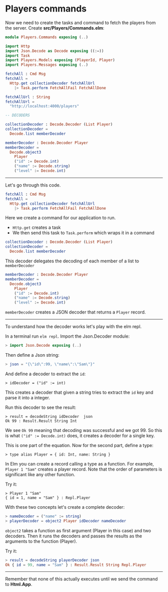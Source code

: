 # Players commands

Now we need to create the tasks and command to fetch the players from the server. Create __src/Players/Commands.elm__:

```elm
module Players.Commands exposing (..)

import Http
import Json.Decode as Decode exposing ((:=))
import Task
import Players.Models exposing (PlayerId, Player)
import Players.Messages exposing (..)

fetchAll : Cmd Msg
fetchAll =
  Http.get collectionDecoder fetchAllUrl
    |> Task.perform FetchAllFail FetchAllDone

fetchAllUrl : String
fetchAllUrl =
  "http://localhost:4000/players"

-- DECODERS

collectionDecoder : Decode.Decoder (List Player)
collectionDecoder =
  Decode.list memberDecoder

memberDecoder : Decode.Decoder Player
memberDecoder =
  Decode.object3
    Player
    ("id" := Decode.int)
    ("name" := Decode.string)
    ("level" := Decode.int)
```
---

Let's go through this code.

```elm
fetchAll : Cmd Msg
fetchAll =
  Http.get collectionDecoder fetchAllUrl
    |> Task.perform FetchAllFail FetchAllDone
```

Here we create a command for our application to run.

- `Http.get` creates a task 
- We then send this task to `Task.perform` which wraps it in a command

```elm
collectionDecoder : Decode.Decoder (List Player)
collectionDecoder =
  Decode.list memberDecoder
```

This decoder delegates the decoding of each member of a list to `memberDecoder`

```elm
memberDecoder : Decode.Decoder Player
memberDecoder =
  Decode.object3
    Player
    ("id" := Decode.int)
    ("name" := Decode.string)
    ("level" := Decode.int)
```

`memberDecoder` creates a JSON decoder that returns a `Player` record. 

---
To understand how the decoder works let's play with the elm repl.

In a terminal run `elm repl`. Import the Json.Decoder module:

```elm
> import Json.Decode exposing (..)
```

Then define a Json string:

```elm
> json = "{\"id\":99, \"name\":\"Sam\"}"
```

And define a decoder to extract the `id`:

```
> idDecoder = ("id" := int)
```

This creates a decoder that given a string tries to extract the `id` key and parse it into a integer.

Run this decoder to see the result:

```
> result = decodeString idDecoder  json
Ok 99 : Result.Result String Int
```

We see `Ok 99` meaning that decoding was successful and we got 99. So this is what `("id" := Decode.int)` does, it creates a decoder for a single key. 

This is one part of the equation. Now for the second part, define a type:

```
> type alias Player = { id: Int, name: String }
```

In Elm you can create a record calling a type as a function. For example, `Player 1 "Sam"` creates a player record. Note that the order of parameters is significant like any other function. 

Try it:

```
> Player 1 "Sam"
{ id = 1, name = "Sam" } : Repl.Player
```

With these two concepts let's create a complete decoder:

```elm
> nameDecoder = ("name" := string)
> playerDecoder = object2 Player idDecoder nameDecoder
```

`object2` takes a function as first argument (Player in this case) and two decoders. Then it runs the decoders and passes the results as the arguments to the function (Player).

Try it:
```elm
> result = decodeString playerDecoder json
Ok { id = 99, name = "Sam" } : Result.Result String Repl.Player
```

---

Remember that none of this actually executes until we send the command to __Html.App__.
